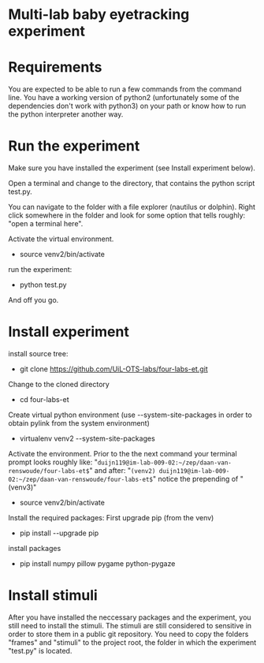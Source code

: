 # Multi-lab baby eyetracking experiment

# Requirements
You are expected to be able to run a few commands from the command line. You
have a working version of python2 (unfortunately some of the dependencies don't
work with python3) on your path or know how to run the
python interpreter another way.

# Run the experiment
Make sure you have installed the experiment (see Install experiment below).

Open a terminal and change to the directory, that contains the python script
test.py.

You can navigate to the folder with a file explorer (nautilus or
dolphin). Right click somewhere in the folder and look for some option
that tells roughly: "open a terminal here".

Activate the virtual environment.

- source venv2/bin/activate

run the experiment:

- python test.py

And off you go.

# Install experiment

install source tree:

- git clone https://github.com/UiL-OTS-labs/four-labs-et.git

Change to the cloned directory

- cd four-labs-et

Create virtual python environment (use --system-site-packages in order to obtain
pylink from the system environment)

- virtualenv venv2 --system-site-packages

Activate the environment. Prior to the the next command your terminal prompt
looks roughly like:
"`duijn119@im-lab-009-02:~/zep/daan-van-renswoude/four-labs-et$`"
and after:
"`(venv2) duijn119@im-lab-009-02:~/zep/daan-van-renswoude/four-labs-et$`"
notice the prepending of "(venv3)"

- source venv2/bin/activate

Install the required packages:
First upgrade pip (from the venv)

- pip install --upgrade pip

install packages

- pip install numpy pillow pygame python-pygaze

# Install stimuli
After you have installed the neccessary packages and the experiment, you still
need to install the stimuli. The stimuli are still considered to sensitive in
order to store them in a public git repository. You need to copy the folders
"frames" and "stimuli" to the project root, the folder in which the experiment
"test.py" is located.
